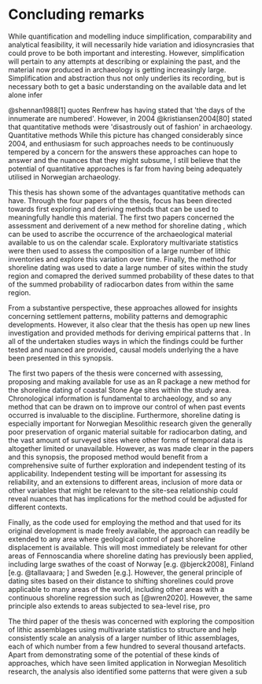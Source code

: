 # Concluding remarks

While quantification and modelling induce simplification, comparability and analytical feasibility, it will necessarily hide variation and idiosyncrasies that could prove to be both important and interesting. However, simplification will pertain to any attempts at describing or explaining the past, and the material now produced in archaeology is getting increasingly large. Simplification and abstraction thus not only underlies its recording, but is necessary both to get a basic understanding on the available data and let alone infer

@shennan1988[1] quotes Renfrew has having stated that \'the days of the innumerate are numbered\'. However, in 2004 @kristiansen2004[80] stated that quantitative methods were \'disastrously out of fashion\' in archaeology. Quantitative methods  While this picture has changed considerably since 2004, and enthusiasm for such approaches needs to be continuously tempered by a concern for the answers these approaches can hope to answer and the nuances that they might subsume, I still believe that the potential of quantitative approaches is far from having being adequately utilised in Norwegian archaeology. 

This thesis has shown some of the advantages quantitative methods can have. Through the four papers of the thesis, focus has been directed towards first exploring and deriving methods that can be used to meaningfully handle this material. The first two papers concerned the assessment and derivement of a new method for shoreline dating , which can be used to ascribe the occurrence of the archaeological material available to us on the calendar scale. Exploratory multivariate statistics were then used to assess the composition of a large number of lithic inventories and explore this variation over time. Finally, the method for shoreline dating was used to date a large number of sites within the study region and comapred the derived summed probability of these dates to that of the summed probability of radiocarbon dates from within the same region. 

From a substantive perspective, these approaches allowed for insights concerning settlement patterns, mobility patterns and demographic developments. However, it also clear that the thesis has open up new lines investigation and provided methods for deriving empirical patterns that . In all of the undertaken studies ways in which the findings could be further tested and nuanced are provided, causal models underlying the a have been presented in this synopsis.

The first two papers of the thesis were concerned with assessing, proposing and making available for use as an R package a new method for the shoreline dating of coastal Stone Age sites within the study area. Chronological information is fundamental to archaeology, and so any method that can be drawn on to improve our control of when past events occurred is invaluable to the discipline. Furthermore, shoreline dating is especially important for Norwegian Mesolithic research given the generally poor preservation of organic material suitable for radiocarbon dating, and the vast amount of surveyed sites where other forms of temporal data is altogether limited or unavailable. However, as was made clear in the papers and this synopsis, the proposed method would benefit from a comprehensive suite of further exploration and independent testing of its applicability. Independent testing will be important for assessing its reliability, and an extensions to different areas, inclusion of more data or other variables that might be relevant to the site-sea relationship could reveal nuances that has implications for the method could be adjusted for different contexts. 

Finally, as the code used for employing the method and that used for its original development is made freely available, the approach can readily be extended to any area where geological control of past shoreline displacement is available. This will most immediately be relevant for other areas of Fennoscandia where shoreline dating has previously been applied, including large swathes of the coast of Norway [e.g. @bjerck2008], Finland [e.g. @tallavaara; ] and Sweden [e.g.]. However, the general principle of dating sites based on their distance to shifting shorelines could prove applicable to many areas of the world, including other areas with a continuous shoreline regression such as [@wren2020]. However, the same principle also extends to areas subjected to sea-level rise, pro

The third paper of the thesis was concerned with exploring the composition of lithic assemblages using multivariate statistics to structure and help consistently scale an analysis of a larger number of lithic assemblages, each of which number from a few hundred to several thousand artefacts. Apart from demonstrating some of the potential of these kinds of approaches, which have seen limited application in Norwegian Mesolitich research, the analysis also identified some patterns that were given a sub
